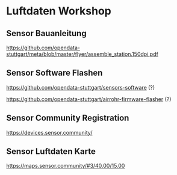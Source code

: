 # Luftdaten Workshop

## Sensor Bauanleitung
https://github.com/opendata-stuttgart/meta/blob/master/flyer/assemble_station.150dpi.pdf

## Sensor Software Flashen
https://github.com/opendata-stuttgart/sensors-software (?)

https://github.com/opendata-stuttgart/airrohr-firmware-flasher (?)

## Sensor Community Registration
https://devices.sensor.community/

## Sensor Luftdaten Karte
https://maps.sensor.community/#3/40.00/15.00
